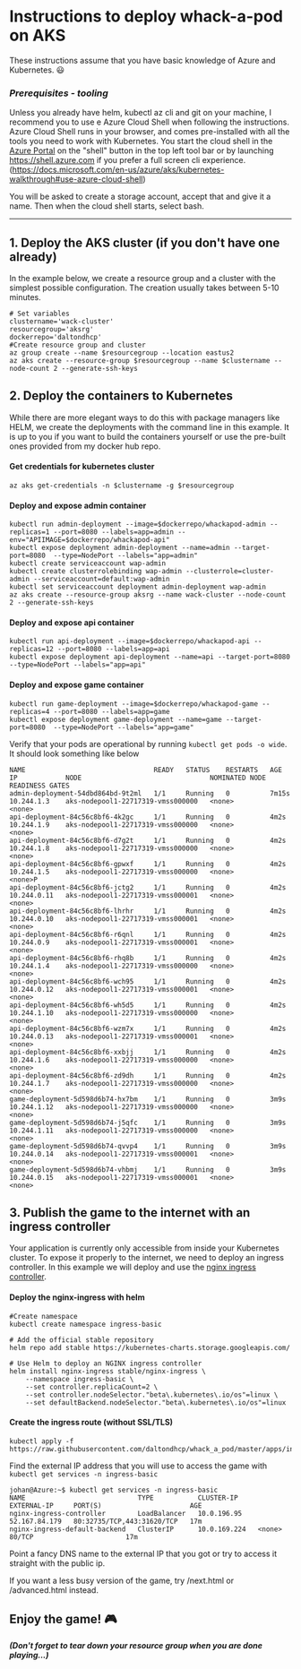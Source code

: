 # Instructions to deploy whack-a-pod on AKS 

These instructions assume that you have basic knowledge of Azure and Kubernetes. :smiley: 

### ***Prerequisites - tooling***

Unless you already have helm, kubectl az cli and git on your machine, I recommend you to use e Azure Cloud Shell when following the instructions. Azure Cloud Shell runs in your browser, and comes pre-installed with all the tools you need to work with Kubernetes. You start the cloud shell in the [Azure Portal](https://portal.azure.com) on the "shell" button in the top left tool bar or by launching https://shell.azure.com if you prefer a full screen cli experience. 
(https://docs.microsoft.com/en-us/azure/aks/kubernetes-walkthrough#use-azure-cloud-shell)

You will be asked to create a storage account, accept that and give it a name. Then when the cloud shell starts, select bash.
 
---
## 1. Deploy the AKS cluster (if you don't have one already) 
In the example below, we create a resource group and a cluster with the simplest possible configuration. The creation usually takes between 5-10 minutes. 

```
# Set variables
clustername='wack-cluster'
resourcegroup='aksrg'
dockerrepo='daltondhcp'
#Create resource group and cluster
az group create --name $resourcegroup --location eastus2
az aks create --resource-group $resourcegroup --name $clustername --node-count 2 --generate-ssh-keys
```
## 2. Deploy the containers to Kubernetes
While there are more elegant ways to do this with package managers like HELM, we create the deployments with the command line in this example. It is up to you if you want to build the containers yourself or use the pre-built ones provided from my docker hub repo. 


#### Get credentials for kubernetes cluster
```
az aks get-credentials -n $clustername -g $resourcegroup
```
#### Deploy and expose admin container
```
kubectl run admin-deployment --image=$dockerrepo/whackapod-admin --replicas=1 --port=8080 --labels=app=admin --env="APIIMAGE=$dockerrepo/whackapod-api"
kubectl expose deployment admin-deployment --name=admin --target-port=8080  --type=NodePort --labels="app=admin"
kubectl create serviceaccount wap-admin	
kubectl create clusterrolebinding wap-admin --clusterrole=cluster-admin --serviceaccount=default:wap-admin
kubectl set serviceaccount deployment admin-deployment wap-admin
az aks create --resource-group aksrg --name wack-cluster --node-count 2 --generate-ssh-keys
```
#### Deploy and expose api container
```
kubectl run api-deployment --image=$dockerrepo/whackapod-api --replicas=12 --port=8080 --labels=app=api 
kubectl expose deployment api-deployment --name=api --target-port=8080  --type=NodePort --labels="app=api"
```
#### Deploy and expose game container
```
kubectl run game-deployment --image=$dockerrepo/whackapod-game --replicas=4 --port=8080 --labels=app=game 
kubectl expose deployment game-deployment --name=game --target-port=8080  --type=NodePort --labels="app=game"
```

Verify that your pods are operational by running `kubectl get pods -o wide`. It should look something like below
```
NAME                                READY   STATUS    RESTARTS   AGE     IP            NODE                                NOMINATED NODE   READINESS GATES
admin-deployment-54dbd864bd-9t2ml   1/1     Running   0          7m15s   10.244.1.3    aks-nodepool1-22717319-vmss000000   <none>           <none>
api-deployment-84c56c8bf6-4k2gc     1/1     Running   0          4m2s    10.244.1.9    aks-nodepool1-22717319-vmss000000   <none>           <none>
api-deployment-84c56c8bf6-d7g2t     1/1     Running   0          4m2s    10.244.1.8    aks-nodepool1-22717319-vmss000000   <none>           <none>
api-deployment-84c56c8bf6-gpwxf     1/1     Running   0          4m2s    10.244.1.5    aks-nodepool1-22717319-vmss000000   <none>           <none>P
api-deployment-84c56c8bf6-jctg2     1/1     Running   0          4m2s    10.244.0.11   aks-nodepool1-22717319-vmss000001   <none>           <none>
api-deployment-84c56c8bf6-lhrhr     1/1     Running   0          4m2s    10.244.0.10   aks-nodepool1-22717319-vmss000001   <none>           <none>
api-deployment-84c56c8bf6-r6qnl     1/1     Running   0          4m2s    10.244.0.9    aks-nodepool1-22717319-vmss000001   <none>           <none>
api-deployment-84c56c8bf6-rhq8b     1/1     Running   0          4m2s    10.244.1.4    aks-nodepool1-22717319-vmss000000   <none>           <none>
api-deployment-84c56c8bf6-wch95     1/1     Running   0          4m2s    10.244.0.12   aks-nodepool1-22717319-vmss000001   <none>           <none>
api-deployment-84c56c8bf6-wh5d5     1/1     Running   0          4m2s    10.244.1.10   aks-nodepool1-22717319-vmss000000   <none>           <none>
api-deployment-84c56c8bf6-wzm7x     1/1     Running   0          4m2s    10.244.0.13   aks-nodepool1-22717319-vmss000001   <none>           <none>
api-deployment-84c56c8bf6-xxbjj     1/1     Running   0          4m2s    10.244.1.6    aks-nodepool1-22717319-vmss000000   <none>           <none>
api-deployment-84c56c8bf6-zd9dh     1/1     Running   0          4m2s    10.244.1.7    aks-nodepool1-22717319-vmss000000   <none>           <none>
game-deployment-5d598d6b74-hx7bm    1/1     Running   0          3m9s    10.244.1.12   aks-nodepool1-22717319-vmss000000   <none>           <none>
game-deployment-5d598d6b74-j5qfc    1/1     Running   0          3m9s    10.244.1.11   aks-nodepool1-22717319-vmss000000   <none>           <none>
game-deployment-5d598d6b74-qvvp4    1/1     Running   0          3m9s    10.244.0.14   aks-nodepool1-22717319-vmss000001   <none>           <none>
game-deployment-5d598d6b74-vhbmj    1/1     Running   0          3m9s    10.244.0.15   aks-nodepool1-22717319-vmss000001   <none>           <none>
```
## 3. Publish the game to the internet with an ingress controller
Your application is currently only accessible from inside your Kubernetes cluster. To expose it properly to the internet, we need to deploy an ingress controller. In this example we will deploy and use the [nginx ingress controller](https://docs.microsoft.com/en-us/azure/aks/ingress-basic).

#### Deploy the nginx-ingress with helm
```
#Create namespace
kubectl create namespace ingress-basic

# Add the official stable repository
helm repo add stable https://kubernetes-charts.storage.googleapis.com/

# Use Helm to deploy an NGINX ingress controller
helm install nginx-ingress stable/nginx-ingress \
    --namespace ingress-basic \
    --set controller.replicaCount=2 \
    --set controller.nodeSelector."beta\.kubernetes\.io/os"=linux \
    --set defaultBackend.nodeSelector."beta\.kubernetes\.io/os"=linux
```

#### Create the ingress route (without SSL/TLS)
```
kubectl apply -f https://raw.githubusercontent.com/daltondhcp/whack_a_pod/master/apps/ingress/ingress.aks.yaml
```

Find the external IP address that you will use to access the game with `kubectl get services -n ingress-basic`

```
johan@Azure:~$ kubectl get services -n ingress-basic
NAME                            TYPE           CLUSTER-IP     EXTERNAL-IP     PORT(S)                      AGE
nginx-ingress-controller        LoadBalancer   10.0.196.95    52.167.84.179   80:32735/TCP,443:31620/TCP   17m
nginx-ingress-default-backend   ClusterIP      10.0.169.224   <none>          80/TCP                       17m
```

Point a fancy DNS name to the external IP that you got or try to access it straight with the public ip. 

If you want a less busy version of the game, try /next.html or /advanced.html instead.

## Enjoy the game! :video_game: 

***(Don't forget to tear down your resource group when you are done playing...)***